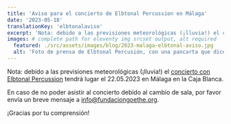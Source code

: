 ```yaml
---
title: 'Aviso para el concierto de Elbtonal Percussion en Málaga'
date: '2023-05-18'
translationKey: 'elbtonalaviso'
excerpt: 'Nota: debido a las previsiones meteorológicas (¡lluvia!) el concierto con Elbtonal Percussion tendrá lugar el 22.05.2023 en Málaga en la Caja Blanca.'
images: # complete path for eleventy img srcset output, alt required
  featured: ./src/assets/images/blog/2023-malaga-elbtonal-aviso.jpg
  alt: 'Foto de prensa de Elbtonal Percusión, con una pancarta que dice Málaga'
---
```


Nota: debido a las previsiones meteorológicas (¡lluvia!) el [concierto con Elbtonal Percussion](/es/eventos/elbtonal-percussion-malaga/) tendrá lugar el 22.05.2023 en Málaga en la Caja Blanca.

En caso de no poder asistir al concierto debido al cambio de sala, por favor envía un breve mensaje a info@fundaciongoethe.org.

¡Gracias por tu comprensión!
